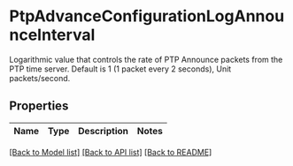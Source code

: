 # PtpAdvanceConfigurationLogAnnounceInterval

Logarithmic value that controls the rate of PTP Announce packets from the PTP time server. Default is 1 (1 packet every 2 seconds), Unit packets/second.

## Properties

Name | Type | Description | Notes
------------ | ------------- | ------------- | -------------

[[Back to Model list]](../README.md#documentation-for-models) [[Back to API list]](../README.md#documentation-for-api-endpoints) [[Back to README]](../README.md)


